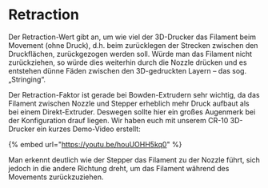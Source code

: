 # Retraction

Der Retraction-Wert gibt an, um wie viel der 3D-Drucker das Filament beim Movement (ohne Druck), d.h. beim zurücklegen der Strecken zwischen den Druckflächen, zurückgezogen werden soll. Würde man das Filament nicht zurückziehen, so würde dies weiterhin durch die Nozzle drücken und es entstehen dünne Fäden zwischen den 3D-gedruckten Layern – das sog. „Stringing“.

Der Retraction-Faktor ist gerade bei Bowden-Extrudern sehr wichtig, da das Filament zwischen Nozzle und Stepper erheblich mehr Druck aufbaut als bei einem Direkt-Extruder. Deswegen sollte hier ein großes Augenmerk bei der Konfiguration drauf liegen. Wir haben euch mit unserem CR-10 3D-Drucker ein kurzes Demo-Video erstellt:

{% embed url="https://youtu.be/houUOHH5kq0" %}

Man erkennt deutlich wie der Stepper das Filament zu der Nozzle führt, sich jedoch in die andere Richtung dreht, um das Filament während des Movements zurückzuziehen.
